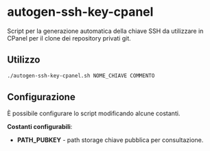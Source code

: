 # autogen-ssh-key-cpanel

Script per la generazione automatica della chiave SSH da utilizzare in CPanel per il clone dei repository privati git.


## Utilizzo
```bash
./autogen-ssh-key-cpanel.sh NOME_CHIAVE COMMENTO
```


## Configurazione
È possibile configurare lo script modificando alcune costanti.

**Costanti configurabili**:

- **PATH_PUBKEY** - path storage chiave pubblica per consultazione.